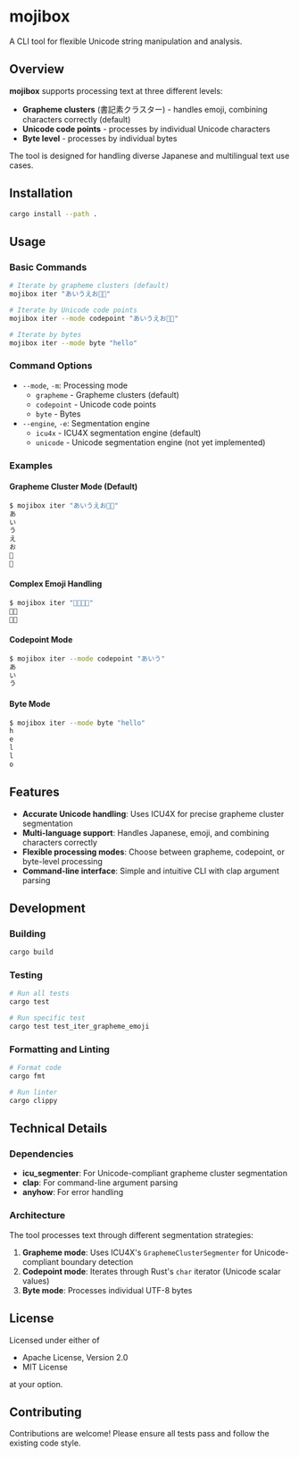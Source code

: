 # mojibox

A CLI tool for flexible Unicode string manipulation and analysis.

## Overview

**mojibox** supports processing text at three different levels:
- **Grapheme clusters** (書記素クラスター) - handles emoji, combining characters correctly (default)
- **Unicode code points** - processes by individual Unicode characters
- **Byte level** - processes by individual bytes

The tool is designed for handling diverse Japanese and multilingual text use cases.

## Installation

```bash
cargo install --path .
```

## Usage

### Basic Commands

```bash
# Iterate by grapheme clusters (default)
mojibox iter "あいうえお🍣🍺"

# Iterate by Unicode code points
mojibox iter --mode codepoint "あいうえお🍣🍺"

# Iterate by bytes
mojibox iter --mode byte "hello"
```

### Command Options

- `--mode`, `-m`: Processing mode
  - `grapheme` - Grapheme clusters (default)
  - `codepoint` - Unicode code points
  - `byte` - Bytes
- `--engine`, `-e`: Segmentation engine
  - `icu4x` - ICU4X segmentation engine (default)
  - `unicode` - Unicode segmentation engine (not yet implemented)

### Examples

#### Grapheme Cluster Mode (Default)
```bash
$ mojibox iter "あいうえお🍣🍺"
あ
い
う
え
お
🍣
🍺
```

#### Complex Emoji Handling
```bash
$ mojibox iter "👨‍💻👩‍🍳"
👨‍💻
👩‍🍳
```

#### Codepoint Mode
```bash
$ mojibox iter --mode codepoint "あいう"
あ
い
う
```

#### Byte Mode
```bash
$ mojibox iter --mode byte "hello"
h
e
l
l
o
```

## Features

- **Accurate Unicode handling**: Uses ICU4X for precise grapheme cluster segmentation
- **Multi-language support**: Handles Japanese, emoji, and combining characters correctly
- **Flexible processing modes**: Choose between grapheme, codepoint, or byte-level processing
- **Command-line interface**: Simple and intuitive CLI with clap argument parsing

## Development

### Building

```bash
cargo build
```

### Testing

```bash
# Run all tests
cargo test

# Run specific test
cargo test test_iter_grapheme_emoji
```

### Formatting and Linting

```bash
# Format code
cargo fmt

# Run linter
cargo clippy
```

## Technical Details

### Dependencies

- **icu_segmenter**: For Unicode-compliant grapheme cluster segmentation
- **clap**: For command-line argument parsing
- **anyhow**: For error handling

### Architecture

The tool processes text through different segmentation strategies:

1. **Grapheme mode**: Uses ICU4X's `GraphemeClusterSegmenter` for Unicode-compliant boundary detection
2. **Codepoint mode**: Iterates through Rust's `char` iterator (Unicode scalar values)
3. **Byte mode**: Processes individual UTF-8 bytes

## License

Licensed under either of

- Apache License, Version 2.0
- MIT License

at your option.

## Contributing

Contributions are welcome! Please ensure all tests pass and follow the existing code style.